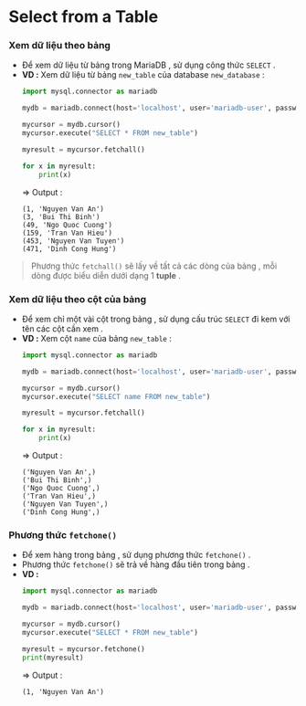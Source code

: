 # Select from a Table
### **Xem dữ liệu theo bảng**
- Để xem dữ liệu từ bảng trong MariaDB , sử dụng công thức `SELECT` .
- **VD :** Xem dữ liệu từ bảng `new_table` của database `new_database` :
    ```py
    import mysql.connector as mariadb

    mydb = mariadb.connect(host='localhost', user='mariadb-user', password='P@ssw0rd', database='new_database')

    mycursor = mydb.cursor()
    mycursor.execute("SELECT * FROM new_table")

    myresult = mycursor.fetchall()

    for x in myresult:
        print(x)
    ```
    => Output :
    ```
    (1, 'Nguyen Van An')
    (3, 'Bui Thi Binh')
    (49, 'Ngo Quoc Cuong')
    (159, 'Tran Van Hieu')
    (453, 'Nguyen Van Tuyen')
    (471, 'Dinh Cong Hung')
    ```
> Phương thức `fetchall()` sẽ lấy về tất cả các dòng của bảng , mỗi dòng được biểu diễn dưới dạng 1 **tuple** .
### **Xem dữ liệu theo cột của bảng**
- Để xem chỉ một vài cột trong bảng , sử dụng cấu trúc `SELECT` đi kem với tên các cột cần xem .
- **VD :** Xem cột `name` của bảng `new_table` :
    ```py
    import mysql.connector as mariadb

    mydb = mariadb.connect(host='localhost', user='mariadb-user', password='P@ssw0rd', database='new_database')

    mycursor = mydb.cursor()
    mycursor.execute("SELECT name FROM new_table")

    myresult = mycursor.fetchall()

    for x in myresult:
        print(x)
    ```
    => Output :
    ```
    ('Nguyen Van An',)
    ('Bui Thi Binh',)
    ('Ngo Quoc Cuong',)
    ('Tran Van Hieu',)
    ('Nguyen Van Tuyen',)
    ('Dinh Cong Hung',)
    ```
### **Phương thức `fetchone()`**
- Để xem hàng trong bảng , sử dụng phương thức `fetchone()` .
- Phương thức `fetchone()` sẽ trả về hàng đầu tiên trong bảng .
- **VD :**
    ```py
    import mysql.connector as mariadb

    mydb = mariadb.connect(host='localhost', user='mariadb-user', password='P@ssw0rd', database='new_database')

    mycursor = mydb.cursor()
    mycursor.execute("SELECT * FROM new_table")

    myresult = mycursor.fetchone()
    print(myresult)
    ```
    => Output :
    ```
    (1, 'Nguyen Van An')
    ```